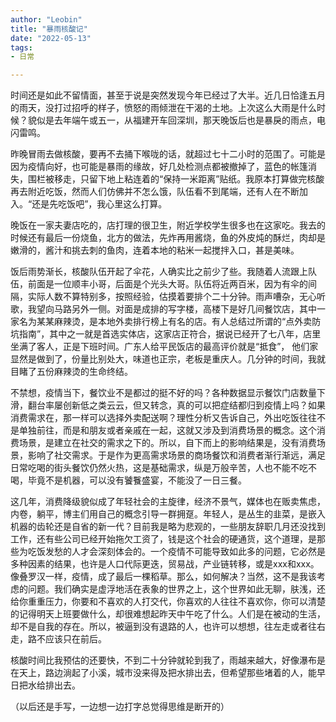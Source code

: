 ```yaml
---
author: "Leobin"
title: "暴雨核酸记"
date: "2022-05-13"
tags:
- 日常

---
```

时间还是如此不留情面，甚至于说是突然发现今年已经过了大半。近几日恰逢五月的雨天，没打过招呼的样子，愤怒的雨倾泄在干渴的土地。<!--more-->上次这么大雨是什么时候？貌似是去年端午或五一，从福建开车回深圳，那天晚饭后也是暴戾的雨点，电闪雷鸣。

昨晚冒雨去做核酸，要再不去捅下喉咙的话，就超过七十二小时的范围了。可能是因为疫情向好，也可能是暴雨的缘故，好几处检测点都被撤掉了，蓝色的帐篷消失，围栏被移走，只留下地上粘连着的“保持一米距离”贴纸。我原本打算做完核酸再去附近吃饭，然而人们仿佛并不怎么饿，队伍看不到尾端，还有人在不断加入。“还是先吃饭吧”，我心里这么打算。

晚饭在一家夫妻店吃的，店打理的很卫生，附近学校学生很多也在这家吃。我去的时候还有最后一份烧鱼，北方的做法，先炸再用酱烧，鱼的外皮炖的酥烂，肉却是嫩滑的，酱汁和挑去刺的鱼肉，连着本地的粘米一起搅拌入口，甚是美味。

饭后雨势渐长，核酸队伍开起了伞花，人确实比之前少了些。我随着人流跟上队伍，前面是一位顺丰小哥，后面是个光头大哥。队伍将近两百米，因为有伞的间隔，实际人数不算特别多，按照经验，估摸着要排个二十分钟。雨声嘈杂，无心听歌，我望向马路另外一侧。对面是成排的写字楼，高楼下是好几间餐饮店，其中一家名为某某麻辣烫，是本地外卖排行榜上有名的店。有人总结过所谓的“点外卖防坑指南”，其中之一就是首选实体店，这家店正符合，据说已经开了七八年，店里坐满了客人，正是下班时间。广东人给平民饭店的最高评价就是“抵食”， 他们家显然是做到了，份量比别处大，味道也正宗，老板是重庆人。几分钟的时间，我就目睹了五份麻辣烫的生命终结。

不禁想，疫情当下，餐饮业不是都过的挺不好的吗？各种数据显示餐饮门店数量下滑，翻台率屡创新低之类云云，但又转念，真的可以把症结都归到疫情上吗？如果消费需求在，那一样可以选择外卖配送啊？理性分析又告诉自己，外出吃饭往往不是单独前往，而是和朋友或者亲戚在一起，这就又涉及到消费场景的概念。这个消费场景，是建立在社交的需求之下的。所以，自下而上的影响结果是，没有消费场景，影响了社交需求。于是作为更高需求场景的商场餐饮和消费者渐行渐远，满足日常吃喝的街头餐饮仍然火热，这是基础需求，纵是万般辛苦，人也不能不吃不喝，毕竟不是机器，可以没有饕餮盛宴，不能没了一日三餐。

这几年，消费降级貌似成了年轻社会的主旋律，经济不景气，媒体也在贩卖焦虑，内卷，躺平，博主们用自己的概念引导一群拥趸。年轻人，是丛生的韭菜，是嵌入机器的齿轮还是自省的新一代？目前我是略为悲观的，一些朋友辞职几月还没找到工作，还有些公司已经开始拖欠工资了，钱是这个社会的硬通货，这个道理，是那些为吃饭发愁的人才会深刻体会的。一个疫情不可能导致如此多的问题，它必然是多种因素的结果，也许是人口代际更迭，贸易战，产业链转移，或是xxx和xxx。像叠罗汉一样，疫情，成了最后一棵稻草。那么，如何解决？当然，这不是我该考虑的问题。我们确实是虚浮地活在表象的世界之上，这个世界如此无聊，肤浅，还给你重重压力，你要和不喜欢的人打交代，你喜欢的人往往不喜欢你，你可以清楚的记得明天上班要做什么，却很难想起昨天中午吃了什么。人们是在被动的生活，却不是自我的存在。所以，被逼到没有退路的人，也许可以想想，往左走或者往右走，路不应该只在前后。

核酸时间比我预估的还要快，不到二十分钟就轮到我了，雨越来越大，好像瀑布是在天上，路边淌起了小溪，城市没来得及把水排出去，但希望那些堵着的人，能早日把水给排出去。

（以后还是手写，一边想一边打字总觉得思维是断开的）

